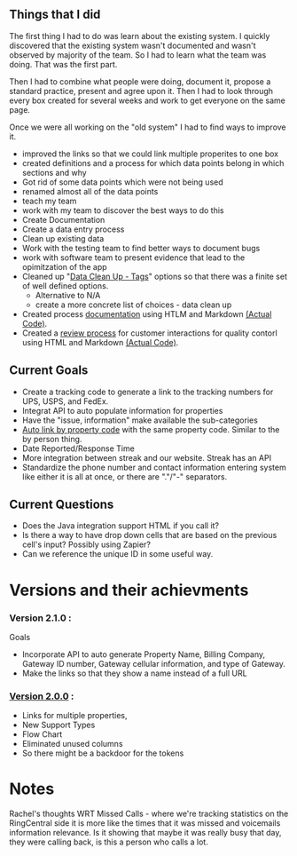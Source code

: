 ## Things that I did
The first thing I had to do was learn about the existing system. I quickly discovered that the existing system wasn't documented and wasn't observed by majority of the team. So I had to learn what the team was doing. That was the first part.

Then I had to combine what people were doing, document it, propose a standard practice, present and agree upon it. Then I had to look through every box created for several weeks and work to get everyone on the same page. 

Once we were all working on the "old system" I had to find ways to improve it. 
- improved the links so that we could link multiple properites to one box
- created definitions and a process for which data points belong in which sections and why
- Got rid of some data points which were not being used
- renamed almost all of the data points
- teach my team
- work with my team to discover the best ways to do this
- Create Documentation
- Create a data entry process
- Clean up existing data
- Work with the testing team to find better ways to document bugs
- work with software team to present evidence that lead to the opimitzation of the app
- Cleaned up "[Data Clean Up - Tags](https://github.com/brandibushman/NextCentury/blob/master/Streak/Version%202.0.0/Tags.md)" options so that there was a finite set of well defined options. 
  - Alternative to N/A
  - create a more concrete list of choices - data clean up
- Created process [documentation](https://github.com/brandibushman/NextCentury/blob/master/Streak/Filling%20Out%20the%20Box%20_%20NextCentury%20Wiki.pdf) using HTLM and Markdown [(Actual Code)](https://github.com/brandibushman/NextCentury/blob/master/Streak/html%20code%20for%20wiki%20articles.md).
- Created a [review process](https://github.com/brandibushman/NextCentury/blob/master/Streak/Reviewing%20Boxes%20_%20NextCentury%20Wiki.pdf) for customer interactions for quality contorl using HTML and Markdown [(Actual Code)](https://github.com/brandibushman/NextCentury/blob/master/Streak/html%20code%20for%20wiki%20articles.md). 

## Current Goals
- Create a tracking code to generate a link to the tracking numbers for UPS, USPS, and FedEx.
- Integrat API to auto populate information for properties 
- Have the "issue, information" make available the sub-categories 
- [Auto link by property code](https://github.com/brandibushman/NextCentury-again/blob/master/Streak/By%20Property%20Thread.md) with the same property code. Similar to the by person thing. 
- Date Reported/Response Time
- More integration between streak and our website. Streak has an API
- Standardize the phone number and contact information entering system like either it is all at once, or there are "."/"-" separators. 

## Current Questions
- Does the Java integration support HTML if you call it? 
- Is there a way to have drop down cells that are based on the previous cell's input? Possibly using Zapier?
-  Can we reference the unique ID in some useful way. 

# Versions and their achievments 
### Version 2.1.0 :
Goals
- Incorporate API to auto generate Property Name, Billing Company, Gateway ID number, Gateway cellular information, and type of Gateway.
- Make the links so that they show a name instead of a full URL

### [Version 2.0.0](https://github.com/brandibushman/NextCentury/tree/master/Streak/Version%202.0.0P) : 
- Links for multiple properties, 
- New Support Types
- Flow Chart
- Eliminated unused columns
- So there might be a backdoor for the tokens

# Notes
Rachel's thoughts
WRT Missed Calls - where we're tracking statistics on the RingCentral side it is more like the times that it was missed and voicemails information relevance. Is it showing that maybe it was really busy that day, they were calling back, is this a person who calls a lot. 

